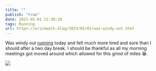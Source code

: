 ```yaml
---
title: ""
publish: "true"
date: 2023-05-01 22:30:20
tags: Running
url: https://ericmwalk.blog/2023/05/01/was-windy-out.html
---
```


Was windy out [running](http://www.strava.com/activities/8991469226) today and felt much more tired and sore than I should after a two day break. I should be thankful as all my morning meetings got moved around which allowed for this grind of miles 😁.

![](https://ericmwalk.blog/uploads/2023/9efa4590d9.jpg)
